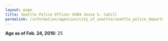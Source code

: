 ```yaml
---
layout: page
title: Seattle Police Officer 8304 Jesse S. Cahill
permalink: /information/agencies/city_of_seattle/seattle_police_department/copbook/8304/
---
```


**Age as of Feb. 24, 2016:** 25
